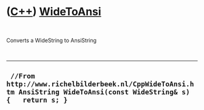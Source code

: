 
 

 

 

 

 

([C++](Cpp.md)) [WideToAnsi](CppWideToAnsi.md)
================================================

 

Converts a WideString to AnsiString

 

  -----------------------------------------------------------------------------------------------------------------------
  ` //From http://www.richelbilderbeek.nl/CppWideToAnsi.htm AnsiString WideToAnsi(const WideString& s) {   return s; }`
  -----------------------------------------------------------------------------------------------------------------------

 

 

 

 

 

 



